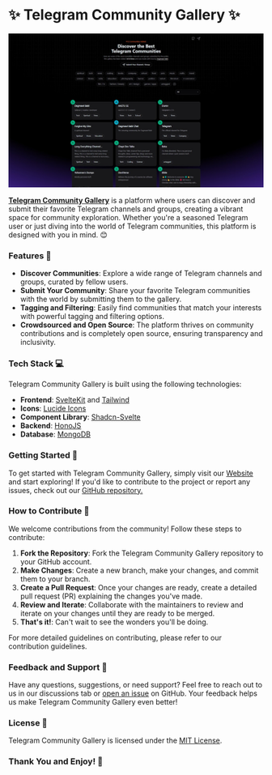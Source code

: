 # ✨ Telegram Community Gallery ✨
![Screenshot](/static/Screenshot.jpg)

**[Telegram Community Gallery](https://telegram.dagmawi.dev)** is a platform where users can discover and submit their favorite Telegram channels and groups, creating a vibrant space for community exploration. Whether you're a seasoned Telegram user or just diving into the world of Telegram communities, this platform is designed with you in mind. 😊

### Features 🎉
- **Discover Communities**: Explore a wide range of Telegram channels and groups, curated by fellow users.
- **Submit Your Community**: Share your favorite Telegram communities with the world by submitting them to the gallery.
- **Tagging and Filtering**: Easily find communities that match your interests with powerful tagging and filtering options.
- **Crowdsourced and Open Source**: The platform thrives on community contributions and is completely open source, ensuring transparency and inclusivity.

### Tech Stack 💻
Telegram Community Gallery is built using the following technologies:
- **Frontend**: [SvelteKit](https://kit.svelte.dev/) and [Tailwind](https://tailwindcss.com/)
- **Icons**: [Lucide Icons](https://lucide.dev/)
- **Component Library**: [Shadcn-Svelte](https://www.shadcn-svelte.com/)
- **Backend**: [HonoJS](https://hono.dev/) 
- **Database**: [MongoDB](https://www.mongodb.com/)

### Getting Started 🚀
To get started with Telegram Community Gallery, simply visit our [Website](https://telegram.dagmawi.dev) and start exploring! If you'd like to contribute to the project or report any issues, check out our [GitHub repository.](https://github.com/dagmawibabi/TelegramCommunityGallery)

### How to Contribute 🤝
We welcome contributions from the community! Follow these steps to contribute:
1. **Fork the Repository**: Fork the Telegram Community Gallery repository to your GitHub account.
2. **Make Changes**: Create a new branch, make your changes, and commit them to your branch.
3. **Create a Pull Request**: Once your changes are ready, create a detailed pull request (PR) explaining the changes you've made.
4. **Review and Iterate**: Collaborate with the maintainers to review and iterate on your changes until they are ready to be merged.
5. **That's it!**: Can't wait to see the wonders you'll be doing.

For more detailed guidelines on contributing, please refer to our contribution guidelines.

### Feedback and Support 💌
Have any questions, suggestions, or need support? Feel free to reach out to us in our discussions tab or [open an issue](https://github.com/dagmawibabi/TelegramCommunityGallery/issues) on GitHub. Your feedback helps us make Telegram Community Gallery even better!

### License 📝
Telegram Community Gallery is licensed under the [MIT License](https://github.com/dagmawibabi/TelegramCommunityGallery?tab=MIT-1-ov-file).

### Thank You and Enjoy! 🥰